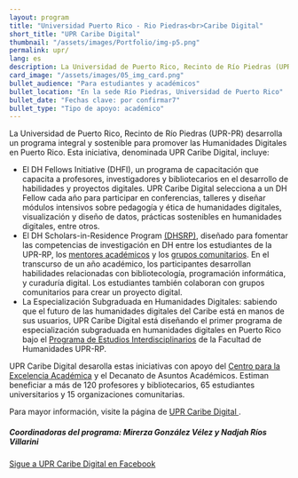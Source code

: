 ```yaml
---
layout: program
title: "Universidad Puerto Rico - Rio Piedras<br>Caribe Digital"
short_title: "UPR Caribe Digital"
thumbnail: "/assets/images/Portfolio/img-p5.png"
permalink: upr/
lang: es
description: La Universidad de Puerto Rico, Recinto de Río Piedras (UPR-PR) ofrece una serie de iniciativas integrales y sostenibles para promover las Humanidades Digitales en Puerto Rico.
card_image: "/assets/images/05_img_card.png"
bullet_audience: "Para estudiantes y académicos"
bullet_location: "En la sede Río Piedras, Universidad de Puerto Rico"
bullet_date: "Fechas clave: por confirmar7"
bullet_type: "Tipo de apoyo: académico"
---
```


<div class="portfolio-details">
   <p>La Universidad de Puerto Rico, Recinto de Río Piedras (UPR-PR) desarrolla un programa integral y sostenible para promover las Humanidades Digitales en Puerto Rico. Esta iniciativa, denominada UPR Caribe Digital, incluye:</p>
<ul>
  <li>El DH Fellows Initiative (DHFI), un programa de capacitación que capacita a profesores, investigadores y bibliotecarios en el desarrollo de habilidades y proyectos digitales. UPR Caribe Digital selecciona a un DH Fellow cada año para participar en conferencias, talleres y diseñar módulos intensivos sobre pedagogía y ética de humanidades digitales, visualización y diseño de datos, prácticas sostenibles en humanidades digitales, entre otros.</li>
  <li>El DH Scholars-in-Residence Program <a href="https://www.uprcaribedigital.org/dh-scholars" target="_blank">(DHSRP)</a>, diseñado para fomentar las competencias de investigación en DH entre los estudiantes de la UPR-RP, los <a href="https://www.uprcaribedigital.org/mentores" target="_blank">mentores académicos</a> y los <a href="https://www.uprcaribedigital.org/comunitario" target="_blank">grupos comunitarios</a>. En el transcurso de un año académico, los participantes desarrollan habilidades relacionadas con bibliotecología, programación informática, y curaduría digital. Los estudiantes también colaboran con grupos comunitarios para crear un proyecto digital.</li>
  <li>La Especialización Subgraduada en Humanidades Digitales: sabiendo que el futuro de las humanidades digitales del Caribe está en manos de sus usuarios, UPR Caribe Digital está diseñando el primer programa de especialización subgraduada en humanidades digitales en Puerto Rico bajo el <a href="http://humanidades.uprrp.edu/prei/" target="_blank">Programa de Estudios Interdisciplinarios</a> de la Facultad de Humanidades UPR-RP.</li>
</ul>
<p>UPR Caribe Digital desarolla estas iniciativas con apoyo del <a href="https://cea.uprrp.edu/" target="_blank">Centro para la Excelencia Académica</a> y el Decanato de Asuntos Académicos. Estiman beneficiar a más de 120 profesores y bibliotecarios, 65 estudiantes universitarios y 15 organizaciones comunitarias.</p>
<p>Para mayor información, visite la página de <a href="https://www.uprcaribedigital.org/" target="_blank">UPR Caribe Digital </a>.</p>
   <div><h5>Coordinadoras del programa:</strong> Mirerza González Vélez y Nadjah Ríos Villarini</h5></div>
<div class="project-demo-btn">
    <a class="btn project-btn" href="https://www.facebook.com/UPRCaribeDigital/">Sigue a UPR Caribe Digital en Facebook</a>
</div>
</div>
